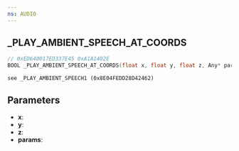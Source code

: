 ```yaml
---
ns: AUDIO
---
```

## _PLAY_AMBIENT_SPEECH_AT_COORDS

```c
// 0xED640017ED337E45 0xA1A1402E
BOOL _PLAY_AMBIENT_SPEECH_AT_COORDS(float x, float y, float z, Any* params);
```

```
see _PLAY_AMBIENT_SPEECH1 (0x8E04FEDD28D42462)
```

## Parameters
* **x**:
* **y**:
* **z**:
* **params**:
